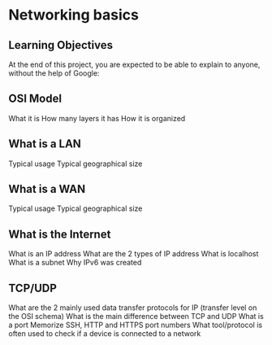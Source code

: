 # Networking basics


## Learning Objectives

At the end of this project, you are expected to be able to explain to anyone, without the help of Google:

## OSI Model

What it is
How many layers it has
How it is organized

## What is a LAN

Typical usage
Typical geographical size

## What is a WAN

Typical usage
Typical geographical size

## What is the Internet

What is an IP address
What are the 2 types of IP address
What is localhost
What is a subnet
Why IPv6 was created

## TCP/UDP

What are the 2 mainly used data transfer protocols for IP (transfer level on the OSI schema)
What is the main difference between TCP and UDP
What is a port
Memorize SSH, HTTP and HTTPS port numbers
What tool/protocol is often used to check if a device is connected to a network
